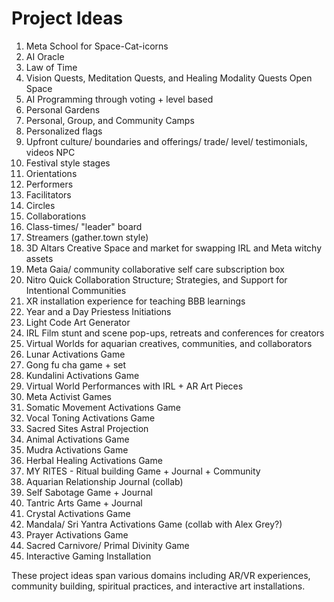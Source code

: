# Project Ideas

1. Meta School for Space-Cat-icorns
2. AI Oracle
3. Law of Time
4. Vision Quests, Meditation Quests, and Healing Modality Quests Open Space
5. AI Programming through voting + level based
6. Personal Gardens
7. Personal, Group, and Community Camps
8. Personalized flags
9. Upfront culture/ boundaries and offerings/ trade/ level/ testimonials, videos NPC
10. Festival style stages
11. Orientations
12. Performers
13. Facilitators
14. Circles
15. Collaborations
16. Class-times/ "leader" board
17. Streamers (gather.town style)
18. 3D Altars Creative Space and market for swapping IRL and Meta witchy assets
19. Meta Gaia/ community collaborative self care subscription box
20. Nitro Quick Collaboration Structure; Strategies, and Support for Intentional Communities
21. XR installation experience for teaching BBB learnings
22. Year and a Day Priestess Initiations
23. Light Code Art Generator
24. IRL Film stunt and scene pop-ups, retreats and conferences for creators
25. Virtual Worlds for aquarian creatives, communities, and collaborators
26. Lunar Activations Game
27. Gong fu cha game + set
28. Kundalini Activations Game
29. Virtual World Performances with IRL + AR Art Pieces
30. Meta Activist Games
31. Somatic Movement Activations Game
32. Vocal Toning Activations Game
33. Sacred Sites Astral Projection
34. Animal Activations Game
35. Mudra Activations Game
36. Herbal Healing Activations Game
37. MY RITES - Ritual building Game + Journal + Community
38. Aquarian Relationship Journal (collab)
39. Self Sabotage Game + Journal
40. Tantric Arts Game + Journal
41. Crystal Activations Game
42. Mandala/ Sri Yantra Activations Game (collab with Alex Grey?)
43. Prayer Activations Game
44. Sacred Carnivore/ Primal Divinity Game
45. Interactive Gaming Installation

These project ideas span various domains including AR/VR experiences, community building, spiritual practices, and interactive art installations.
